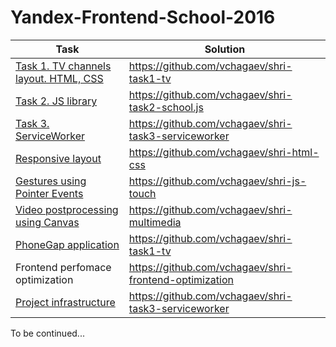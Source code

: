 # Yandex-Frontend-School-2016

| Task | Solution |
|----------|---------|
|[Task 1. TV channels layout. HTML, CSS](https://academy.yandex.ru/events/frontend/shri_msk-2016/) | https://github.com/vchagaev/shri-task1-tv |
|[Task 2. JS library](https://academy.yandex.ru/events/frontend/shri_msk-2016/) | https://github.com/vchagaev/shri-task2-school.js |
|[Task 3. ServiceWorker](https://academy.yandex.ru/events/frontend/shri_msk-2016/) | https://github.com/vchagaev/shri-task3-serviceworker |
|[Responsive layout](https://github.com/vchagaev/shri-2016-css-js) | https://github.com/vchagaev/shri-html-css |
|[Gestures using Pointer Events](https://github.com/vchagaev/shri-2016-css-js) | https://github.com/vchagaev/shri-js-touch |
|[Video postprocessing using Canvas](https://github.com/vchagaev/dz-multimedia) | https://github.com/vchagaev/shri-multimedia |
|[PhoneGap application](https://github.com/vchagaev/shri-task1-tv/tree/30832b2361df6a4942401a4c2554c0c0979d0ef3/shri-tv.app) | https://github.com/vchagaev/shri-task1-tv |
|Frontend perfomace optimization | https://github.com/vchagaev/shri-frontend-optimization |
|[Project infrastructure](https://gist.github.com/andre487/62b51b3e0089e35665849c63fc54acad) | https://github.com/vchagaev/shri-task3-serviceworker |


To be continued...
